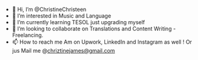 - 👋 Hi, I’m @ChristineChristeen
- 👀 I’m interested in Music and Language
- 🌱 I’m currently learning TESOL just upgrading myself
- 💞️ I’m looking to collaborate on Translations and Content Writing - Freelancing.
- 📫 How to reach me Am on Upwork, LinkedIn and Instagram as well ! Or jus Mail me @chriztinejames@gmail.com

<!---
ChristineChristeen/ChristineChristeen is a ✨ special ✨ repository because its `README.md` (this file) appears on your GitHub profile.
You can click the Preview link to take a look at your changes.
--->
